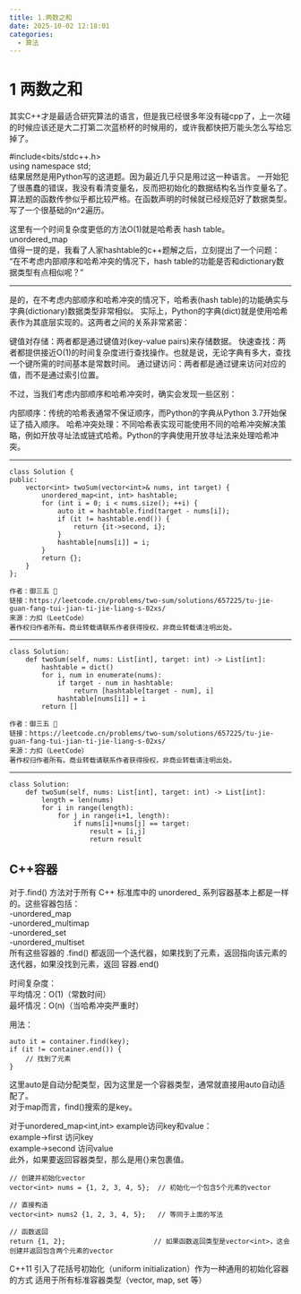 ```yaml
---
title: 1.两数之和
date: 2025-10-02 12:18:01
categories:
  - 算法
---
```

# 1 两数之和
其实C++才是最适合研究算法的语言，但是我已经很多年没有碰cpp了，上一次碰的时候应该还是大二打第二次蓝桥杯的时候用的，或许我都快把万能头怎么写给忘掉了。

#include<bits/stdc++.h>  
using namespace std;  
结果居然是用Python写的这道题。因为最近几乎只是用过这一种语言。
一开始犯了很愚蠢的错误，我没有看清变量名，反而把初始化的数据结构名当作变量名了。
算法题的函数传参似乎都比较严格。在函数声明的时候就已经规范好了数据类型。
写了一个很基础的n^2遍历。

这里有一个时间复杂度更低的方法O(1)就是哈希表 hash table。  
unordered_map  
值得一提的是，我看了人家hashtable的c++题解之后，立刻提出了一个问题：  
“在不考虑内部顺序和哈希冲突的情况下，hash table的功能是否和dictionary数据类型有点相似呢？”  

---
是的，在不考虑内部顺序和哈希冲突的情况下，哈希表(hash table)的功能确实与字典(dictionary)数据类型非常相似。
实际上，Python的字典(dict)就是使用哈希表作为其底层实现的。这两者之间的关系非常紧密：

键值对存储：两者都是通过键值对(key-value pairs)来存储数据。
快速查找：两者都提供接近O(1)的时间复杂度进行查找操作。也就是说，无论字典有多大，查找一个键所需的时间基本是常数时间。
通过键访问：两者都是通过键来访问对应的值，而不是通过索引位置。

不过，当我们考虑内部顺序和哈希冲突时，确实会发现一些区别：

内部顺序：传统的哈希表通常不保证顺序，而Python的字典从Python 3.7开始保证了插入顺序。
哈希冲突处理：不同哈希表实现可能使用不同的哈希冲突解决策略，例如开放寻址法或链式哈希。Python的字典使用开放寻址法来处理哈希冲突。  

---
    class Solution {
    public:
        vector<int> twoSum(vector<int>& nums, int target) {
            unordered_map<int, int> hashtable;
            for (int i = 0; i < nums.size(); ++i) {
                auto it = hashtable.find(target - nums[i]);
                if (it != hashtable.end()) {
                    return {it->second, i};
                }
                hashtable[nums[i]] = i;
            }
            return {};
        }
    };

    作者：御三五 🥇
    链接：https://leetcode.cn/problems/two-sum/solutions/657225/tu-jie-guan-fang-tui-jian-ti-jie-liang-s-02xs/
    来源：力扣（LeetCode）
    著作权归作者所有。商业转载请联系作者获得授权，非商业转载请注明出处。

---

    class Solution:
        def twoSum(self, nums: List[int], target: int) -> List[int]:
            hashtable = dict()
            for i, num in enumerate(nums):
                if target - num in hashtable:
                    return [hashtable[target - num], i]
                hashtable[nums[i]] = i
            return []

    作者：御三五 🥇
    链接：https://leetcode.cn/problems/two-sum/solutions/657225/tu-jie-guan-fang-tui-jian-ti-jie-liang-s-02xs/
    来源：力扣（LeetCode）
    著作权归作者所有。商业转载请联系作者获得授权，非商业转载请注明出处。

---

    class Solution:
        def twoSum(self, nums: List[int], target: int) -> List[int]:
            length = len(nums)
            for i in range(length):
                for j in range(i+1, length):
                    if nums[i]+nums[j] == target:
                        result = [i,j]
                        return result


## C++容器
对于.find() 方法对于所有 C++ 标准库中的 unordered_ 系列容器基本上都是一样的。这些容器包括：  
-unordered_map  
-unordered_multimap  
-unordered_set  
-unordered_multiset  
所有这些容器的 .find() 都返回一个迭代器，如果找到了元素，返回指向该元素的迭代器，如果没找到元素，返回 容器.end()    

时间复杂度：  
平均情况：O(1)（常数时间）  
最坏情况：O(n)（当哈希冲突严重时）

用法：  

    auto it = container.find(key);
    if (it != container.end()) {
        // 找到了元素
    }

这里auto是自动分配类型，因为这里是一个容器类型，通常就直接用auto自动适配了。  
对于map而言，find()搜索的是key。  

对于unordered_map<int,int> example访问key和value：   
example->first 访问key  
example->second 访问value  
此外，如果要返回容器类型，那么是用{}来包裹值。  

    // 创建并初始化vector
    vector<int> nums = {1, 2, 3, 4, 5};  // 初始化一个包含5个元素的vector

    // 直接构造
    vector<int> nums2 {1, 2, 3, 4, 5};   // 等同于上面的写法

    // 函数返回
    return {1, 2};                      // 如果函数返回类型是vector<int>，这会创建并返回包含两个元素的vector

C++11 引入了花括号初始化（uniform initialization）作为一种通用的初始化容器的方式
适用于所有标准容器类型（vector, map, set 等）
